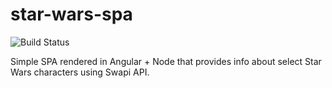 # star-wars-spa
![Build Status](https://travis-ci.org/Scorpio750/star-wars-spa.svg?branch=master)

Simple SPA rendered in Angular + Node that provides info about select Star Wars characters using Swapi API.
